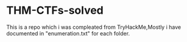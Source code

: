 # THM-CTFs-solved
This is a repo which i was compleated from TryHackMe,Mostly i have documented in "enumeration.txt" for each folder.
